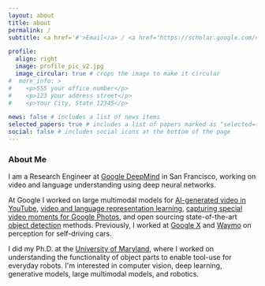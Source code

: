 ```yaml
---
layout: about
title: about
permalink: /
subtitle: <a href='#'>Email</a> / <a href='https://scholar.google.com/citations?user=Tw8DY-cAAAAJ'>Google Scholar</a> / <a href='#'>CV</a>

profile:
  align: right
  image: profile_pic_v2.jpg
  image_circular: true # crops the image to make it circular
#  more_info: >
#    <p>555 your office number</p>
#    <p>123 your address street</p>
#    <p>Your City, State 12345</p>

news: false # includes a list of news items
selected_papers: true # includes a list of papers marked as "selected={true}"
social: false # includes social icons at the bottom of the page
---
```


### About Me

I am a Research Engineer at [Google DeepMind](https://deepmind.com/) in San Francisco,
working on video and language understanding using deep neural networks.

At Google I worked on large multimodal models for [AI-generated video in YouTube](https://blog.youtube/news-and-events/made-on-youtube-2023/), [video and language representation learning](https://research.google/blog/learning-cross-modal-temporal-representations-from-unlabeled-videos/), [capturing special video moments for Google Photos](https://research.google/blog/capturing-special-video-moments-with-google-photos/), and open sourcing state-of-the-art [object detection](https://github.com/tensorflow/models/tree/master/research/object_detection) methods. Previously, I worked at [Google X](https://x.company/) and [Waymo](https://waymo.com/) on perception for self-driving cars.

I did my Ph.D. at the [University of Maryland](https://www.cs.umd.edu/),
where I worked on understanding the functionality of object parts to enable tool-use for everyday robots.
I'm interested in computer vision, deep learning, generative models, large multimodal models, and robotics.